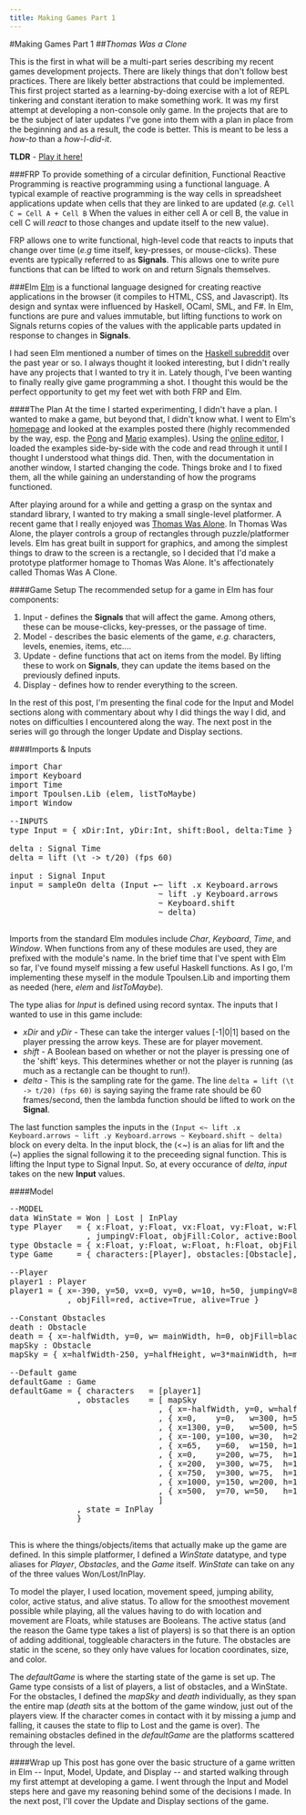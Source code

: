 ```yaml
---
title: Making Games Part 1
---
```

#Making Games Part 1
##*Thomas Was a Clone*

This is the first in what will be a multi-part series describing my recent games development projects. There are likely things that don't follow best practices. There are likely better abstractions that could be implemented. This first project started as a learning-by-doing exercise with a lot of REPL tinkering and constant iteration to make something work. It was my first attempt at developing a non-console only game. In the projects that are to be the subject of later updates I've gone into them with a plan in place from the beginning and as a result, the code is better. This is meant to be less a *how-to* than a *how-I-did-it*.

**TLDR** - <a href="http://www.travispoulsen.com/thomasWasAClone.html">Play it here!</a>

###FRP
To provide something of a circular definition, Functional Reactive Programming is reactive programming using a functional language. A typical example of reactive programming is the way cells in spreadsheet applications update when cells that they are linked to are updated (*e.g.* ```Cell C = Cell A + Cell B``` When the values in either cell A or cell B, the value in cell C will *react* to those changes and update itself to the new value).

FRP allows one to write functional, high-level code that reacts to inputs that change over time (*e.g* time itself, key-presses, or mouse-clicks). These events are typically referred to as **Signals**. This allows one to write pure functions that can be lifted to work on and return Signals themselves.

###Elm
<a href="http://elm-lang.org/">Elm</a> is a functional language designed for creating reactive applications in the browser (it compiles to HTML, CSS, and Javascript). Its design and syntax were influenced by Haskell, OCaml, SML, and F#. In Elm, functions are pure and values immutable, but lifting functions to work on Signals returns copies of the values with the applicable parts updated in response to changes in **Signals**.

I had seen Elm mentioned a number of times on the <a href="http://reddit.com/r/haskell">Haskell subreddit</a> over the past year or so. I always thought it looked interesting, but I didn't really have any projects that I wanted to try it in. Lately though, I've been wanting to finally really give game programming a shot. I thought this would be the perfect opportunity to get my feet wet with both FRP and Elm. 

####The Plan
At the time I started experimenting, I didn't have a plan. I wanted to make a game, but beyond that, I didn't know what. I went to Elm's <a href="http://elm-lang.org">homepage</a> and looked at the examples posted there (highly recommended by the way, esp. the <a href="http://elm-lang.org/edit/examples/Intermediate/Pong.elm">Pong</a> and <a href="http://elm-lang.org/edit/examples/Intermediate/Mario.elm">Mario</a> examples). Using the <a href="http://elm-lang.org/try">online editor</a>, I loaded the examples side-by-side with the code and read through it until I thought I understood what things did. Then, with the documentation in another window, I started changing the code. Things broke and I to fixed them, all the while gaining an understanding of how the programs functioned.

After playing around for a while and getting a grasp on the syntax and standard library, I wanted to try making a small single-level platformer. A recent game that I really enjoyed was <a href="http://store.steampowered.com/app/220780/">Thomas Was Alone</a>. In Thomas Was Alone, the player controls a group of rectangles through puzzle/platformer levels. Elm has great built in support for graphics, and among the simplest things to draw to the screen is a rectangle, so I decided that I'd make a prototype platformer homage to Thomas Was Alone. It's affectionately called Thomas Was A Clone.

####Game Setup
The recommended setup for a game in Elm has four components:

1. Input - defines the **Signals** that will affect the game. Among others, these can be mouse-clicks, key-presses, or the passage of time.
2. Model - describes the basic elements of the game, *e.g.* characters, levels, enemies, items, etc....
3. Update - define functions that act on items from the model. By lifting these to work on **Signals**, they can update the items based on the previously defined inputs.
4. Display - defines how to render everything to the screen.</li>

In the rest of this post, I'm presenting the final code for the Input and Model sections along with commentary about why I did things the way I did, and notes on difficulties I encountered along the way. The next post in the series will go through the longer Update and Display sections.

####Imports & Inputs
<pre class="prettyprint">
import Char
import Keyboard
import Time
import Tpoulsen.Lib (elem, listToMaybe)
import Window

--INPUTS
type Input = { xDir:Int, yDir:Int, shift:Bool, delta:Time }

delta : Signal Time
delta = lift (\t -> t/20) (fps 60)

input : Signal Input
input = sampleOn delta (Input &larr;~ lift .x Keyboard.arrows
                               ~ lift .y Keyboard.arrows
                               ~ Keyboard.shift
                               ~ delta)

</pre>

Imports from the standard Elm modules include *Char*, *Keyboard*, *Time*, and *Window*. When functions from any of these modules are used, they are prefixed with the module's name. In the brief time that I've spent with Elm so far, I've found myself missing a few useful Haskell functions. As I go, I'm implementing these myself in the module Tpoulsen.Lib and importing them as needed (here, *elem* and *listToMaybe*).

The type alias for *Input* is defined using record syntax. The inputs that I wanted to use in this game include:

+ *xDir* and *yDir* - These can take the interger values [-1|0|1] based on the player pressing the arrow keys. These are for player movement.
+ *shift* - A Boolean based on whether or not the player is pressing one of the 'shift' keys. This determines whether or not the player is running (as much as a rectangle can be thought to run!).
+ *delta* - This is the sampling rate for the game. The line ```delta = lift (\t -> t/20) (fps 60)``` is saying saying the frame rate should be 60 frames/second, then the lambda function should be lifted to work on the **Signal**.

The last function samples the inputs in the ```(Input <~ lift .x Keyboard.arrows ~ lift .y Keyboard.arrows ~ Keyboard.shift ~ delta)``` block on every delta. In the input block, the (<~) is an alias for lift and the (~) applies the signal following it to the preceeding signal function. This is lifting the Input type to Signal Input. So, at every occurance of *delta*, *input* takes on the new **Input** values.

####Model
<pre class="prettyprint">
--MODEL
data WinState = Won | Lost | InPlay
type Player   = { x:Float, y:Float, vx:Float, vy:Float, w:Float, h:Float
                , jumpingV:Float, objFill:Color, active:Bool, alive:Bool }
type Obstacle = { x:Float, y:Float, w:Float, h:Float, objFill:Color }
type Game     = { characters:[Player], obstacles:[Obstacle], state:WinState }

--Player
player1 : Player
player1 = { x=-390, y=50, vx=0, vy=0, w=10, h=50, jumpingV=8.
            , objFill=red, active=True, alive=True }
            
--Constant Obstacles
death : Obstacle
death = { x=-halfWidth, y=0, w= mainWidth, h=0, objFill=black }
mapSky : Obstacle
mapSky = { x=halfWidth-250, y=halfHeight, w=3*mainWidth, h=mainHeight, objFill=lightBlue }

--Default game
defaultGame : Game
defaultGame = { characters   = [player1]
              , obstacles    = [ mapSky
                               , { x=-halfWidth, y=0, w=halfWidth, h=50, objFill=lightGreen }  --Floor
                               , { x=0,    y=0,   w=300, h=50, objFill=lightGreen }            --Floor
                               , { x=1300, y=0,   w=500, h=50, objFill=lightGreen }            --Floor
                               , { x=-100, y=100, w=30,  h=20, objFill=yellow }
                               , { x=65,   y=60,  w=150, h=15, objFill=purple}
                               , { x=0,    y=200, w=75,  h=15, objFill=black}
                               , { x=200,  y=300, w=75,  h=15, objFill=darkGreen}
                               , { x=750,  y=300, w=75,  h=15, objFill=blue}
                               , { x=1000, y=150, w=200, h=15, objFill=purple}
                               , { x=500,  y=70, w=50,   h=15, objFill=purple}
                               ]
              , state = InPlay
              }

</pre>

This is where the things/objects/items that actually make up the game are defined. In this simple platformer, I defined a *WinState* datatype, and type aliases for *Player*, *Obstacles*, and the *Game* itself. *WinState* can take on any of the three values Won/Lost/InPlay.

To model the player, I used location, movement speed, jumping ability, color, active status, and alive status. To allow for the smoothest movement possible while playing, all the values having to do with location and movement are Floats, while statuses are Booleans. The active status (and the reason the Game type takes a list of players) is so that there is an option of adding additional, toggleable characters in the future. The obstacles are static in the scene, so they only have values for location coordinates, size, and color.

The *defaultGame* is where the starting state of the game is set up. The Game type consists of a list of players, a list of obstacles, and a WinState. For the obstacles, I defined the *mapSky* and *death* individually, as they span the entire map (*death* sits at the bottom of the game window, just out of the players view. If the character comes in contact with it by missing a jump and falling, it causes the state to flip to Lost and the game is over). The remaining obstacles defined in the *defaultGame* are the platforms scattered through the level. 

####Wrap up
This post has gone over the basic structure of a game written in Elm -- Input, Model, Update, and Display -- and started walking through my first attempt at developing a game. I went through the Input and Model steps here and gave my reasoning behind some of the decisions I made. In the next post, I'll cover the Update and Display sections of the game. 
